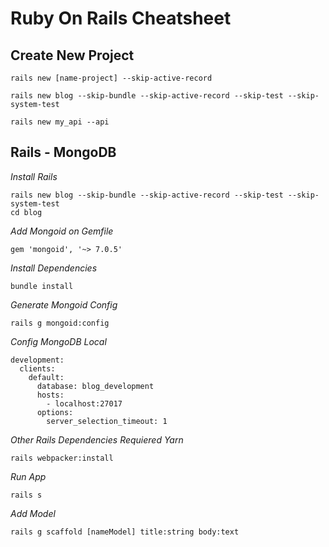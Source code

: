# Ruby On Rails Cheatsheet
## Create New Project
```
rails new [name-project] --skip-active-record

rails new blog --skip-bundle --skip-active-record --skip-test --skip-system-test

rails new my_api --api
```

## Rails - MongoDB
*Install Rails*
```
rails new blog --skip-bundle --skip-active-record --skip-test --skip-system-test
cd blog
```
*Add Mongoid on Gemfile*
```
gem 'mongoid', '~> 7.0.5'
```
*Install Dependencies*
```
bundle install
```
*Generate Mongoid Config*
```
rails g mongoid:config
```
*Config MongoDB Local*
```
development:
  clients:
    default:
      database: blog_development
      hosts:
        - localhost:27017
      options:
        server_selection_timeout: 1
```
*Other Rails Dependencies Requiered Yarn*
```
rails webpacker:install
```
*Run App*
```
rails s
```
*Add Model*
```
rails g scaffold [nameModel] title:string body:text
```